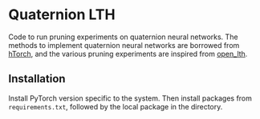 # Quaternion LTH

Code to run pruning experiments on quaternion neural networks. The methods to implement quaternion neural networks are borrowed from [hTorch](https://github.com/ispamm/hTorch), and the various pruning experiments are inspired from [open\_lth](https://github.com/facebookresearch/open\_lth).

## Installation
Install PyTorch version specific to the system. Then install packages from `requirements.txt`, followed by the local package in the directory.
